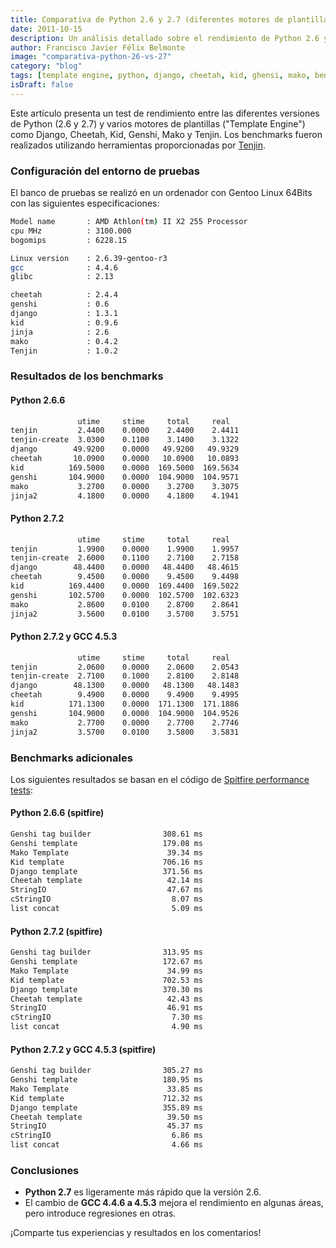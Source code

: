 ```yaml
---
title: Comparativa de Python 2.6 y 2.7 (diferentes motores de plantillas)
date: 2011-10-15
description: Un análisis detallado sobre el rendimiento de Python 2.6 y 2.7, comparando motores de plantillas como Django, Cheetah, Genshi, y más, con benchmarks y conclusiones clave.
author: Francisco Javier Félix Belmonte
image: "comparativa-python-26-vs-27"
category: "blog"
tags: [template engine, python, django, cheetah, kid, ghensi, mako, benchmark]
isDraft: false
---
```


Este artículo presenta un test de rendimiento entre las diferentes versiones de Python (2.6 y 2.7) y varios motores de
plantillas ("Template Engine") como Django, Cheetah, Kid, Genshi, Mako y Tenjin. Los benchmarks fueron realizados
utilizando herramientas proporcionadas por [Tenjin](https://www.kuwata-lab.com/tenjin/).

### Configuración del entorno de pruebas

El banco de pruebas se realizó en un ordenador con Gentoo Linux 64Bits con las siguientes especificaciones:

```bash
Model name       : AMD Athlon(tm) II X2 255 Processor
cpu MHz          : 3100.000
bogomips         : 6228.15

Linux version    : 2.6.39-gentoo-r3
gcc              : 4.4.6
glibc            : 2.13

cheetah          : 2.4.4
genshi           : 0.6
django           : 1.3.1
kid              : 0.9.6
jinja            : 2.6
mako             : 0.4.2
Tenjin           : 1.0.2
```

### Resultados de los benchmarks

#### Python 2.6.6

```bash
               utime     stime     total     real
tenjin         2.4400    0.0000    2.4400    2.4411
tenjin-create  3.0300    0.1100    3.1400    3.1322
django        49.9200    0.0000   49.9200   49.9329
cheetah       10.0900    0.0000   10.0900   10.0893
kid          169.5000    0.0000  169.5000  169.5634
genshi       104.9000    0.0000  104.9000  104.9571
mako           3.2700    0.0000    3.2700    3.3075
jinja2         4.1800    0.0000    4.1800    4.1941
```

#### Python 2.7.2

```bash
               utime     stime     total     real
tenjin         1.9900    0.0000    1.9900    1.9957
tenjin-create  2.6000    0.1100    2.7100    2.7158
django        48.4400    0.0000   48.4400   48.4615
cheetah        9.4500    0.0000    9.4500    9.4498
kid          169.4400    0.0000  169.4400  169.5022
genshi       102.5700    0.0000  102.5700  102.6323
mako           2.8600    0.0100    2.8700    2.8641
jinja2         3.5600    0.0100    3.5700    3.5751
```

#### Python 2.7.2 y GCC 4.5.3

```bash
               utime     stime     total     real
tenjin         2.0600    0.0000    2.0600    2.0543
tenjin-create  2.7100    0.1000    2.8100    2.8148
django        48.1300    0.0000   48.1300   48.1483
cheetah        9.4900    0.0000    9.4900    9.4995
kid          171.1300    0.0000  171.1300  171.1886
genshi       104.9000    0.0000  104.9000  104.9526
mako           2.7700    0.0000    2.7700    2.7746
jinja2         3.5700    0.0100    3.5800    3.5831
```

### Benchmarks adicionales

Los siguientes resultados se basan en el código
de [Spitfire performance tests](https://code.google.com/p/spitfire/source/browse/trunk/tests/perf/bigtable.py):

#### Python 2.6.6 (spitfire)

```bash
Genshi tag builder                308.61 ms
Genshi template                   179.08 ms
Mako Template                      39.34 ms
Kid template                      706.16 ms
Django template                   371.56 ms
Cheetah template                   42.14 ms
StringIO                           47.67 ms
cStringIO                           8.07 ms
list concat                         5.09 ms
```

#### Python 2.7.2 (spitfire)

```bash
Genshi tag builder                313.95 ms
Genshi template                   172.67 ms
Mako Template                      34.99 ms
Kid template                      702.53 ms
Django template                   370.30 ms
Cheetah template                   42.43 ms
StringIO                           46.91 ms
cStringIO                           7.30 ms
list concat                         4.90 ms
```

#### Python 2.7.2 y GCC 4.5.3 (spitfire)

```bash
Genshi tag builder                305.27 ms
Genshi template                   180.95 ms
Mako Template                      33.85 ms
Kid template                      712.32 ms
Django template                   355.89 ms
Cheetah template                   39.50 ms
StringIO                           45.37 ms
cStringIO                           6.86 ms
list concat                         4.66 ms
```

### Conclusiones

- **Python 2.7** es ligeramente más rápido que la versión 2.6.
- El cambio de **GCC 4.4.6 a 4.5.3** mejora el rendimiento en algunas áreas, pero introduce regresiones en otras.

¡Comparte tus experiencias y resultados en los comentarios!
